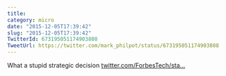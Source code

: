 ```yaml
---
title: 
category: micro
date: "2015-12-05T17:39:42"
slug: "2015-12-05T17:39:42"
TwitterId: 673195051174903808
TweetUrl: https://twitter.com/mark_philpot/status/673195051174903808
---
```


What a stupid strategic decision
[twitter.com/ForbesTech/sta…](https://twitter.com/ForbesTech/status/673026517216174081)
